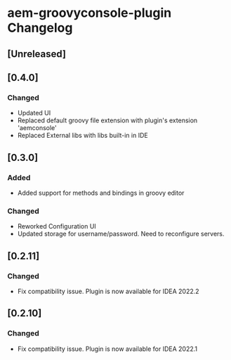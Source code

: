 <!-- Keep a Changelog guide -> https://keepachangelog.com -->

# aem-groovyconsole-plugin Changelog
## [Unreleased]

## [0.4.0]
### Changed
- Updated UI
- Replaced default groovy file extension with plugin's extension 'aemconsole'
- Replaced External libs with libs built-in in IDE

## [0.3.0]
### Added
- Added support for methods and bindings in groovy editor

### Changed
- Reworked Configuration UI
- Updated storage for username/password. Need to reconfigure servers.

## [0.2.11]
### Changed
- Fix compatibility issue. Plugin is now available for IDEA 2022.2

## [0.2.10]     
### Changed
- Fix compatibility issue. Plugin is now available for IDEA 2022.1
